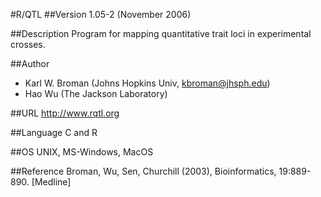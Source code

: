 #R/QTL
##Version
1.05-2 (November 2006)

##Description
Program for mapping quantitative trait loci in experimental crosses.

##Author
* Karl W. Broman (Johns Hopkins Univ, kbroman@jhsph.edu)
* Hao Wu (The Jackson Laboratory)

##URL
http://www.rqtl.org

##Language
C and R

##OS
UNIX, MS-Windows, MacOS

##Reference
Broman, Wu, Sen, Churchill (2003), Bioinformatics, 19:889-890\. [Medline]

